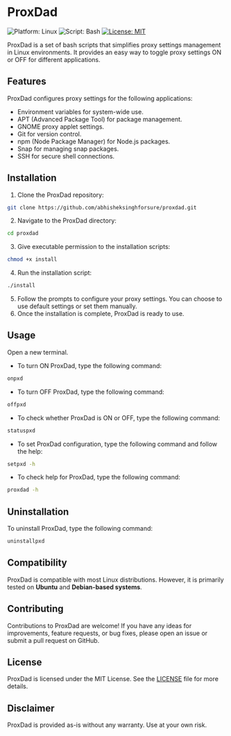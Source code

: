 # ProxDad 

![Platform: Linux](https://img.shields.io/badge/Platform-Linux-red)
![Script: Bash](https://img.shields.io/badge/Script-Bash-brightgreen)
[![License: MIT](https://img.shields.io/badge/License-MIT-blue.svg)](https://github.com/abhisheksinghforsure/proxdad/blob/main/LICENSE)

ProxDad is a set of bash scripts that simplifies proxy settings management in Linux environments. It provides an easy way to toggle proxy settings ON or OFF for different applications.

## Features 

ProxDad configures proxy settings for the following applications:

- Environment variables for system-wide use.
- APT (Advanced Package Tool) for package management.
- GNOME proxy applet settings.
- Git for version control.
- npm (Node Package Manager) for Node.js packages.
- Snap for managing snap packages.
- SSH for secure shell connections.

## Installation

1. Clone the ProxDad repository:

```bash
git clone https://github.com/abhisheksinghforsure/proxdad.git
```

2. Navigate to the ProxDad directory:

```bash
cd proxdad
```

3. Give executable permission to the installation scripts:

```bash
chmod +x install
```

4. Run the installation script:

```bash
./install
```

5. Follow the prompts to configure your proxy settings. You can choose to use default settings or set them manually.
6. Once the installation is complete, ProxDad is ready to use.

## Usage

Open a new terminal.

- To turn ON ProxDad, type the following command:

```bash
onpxd
```

- To turn OFF ProxDad, type the following command:

```bash
offpxd
```

- To check whether ProxDad is ON or OFF, type the following command:

```bash
statuspxd
```

- To set ProxDad configuration, type the following command and follow the help:

```bash
setpxd -h
```

- To check help for ProxDad, type the following command:

```bash
proxdad -h
```

## Uninstallation

To uninstall ProxDad, type the following command: 

```bash
uninstallpxd
```

## Compatibility

ProxDad is compatible with most Linux distributions. However, it is primarily tested on **Ubuntu** and **Debian-based systems**.

## Contributing

Contributions to ProxDad are welcome! If you have any ideas for improvements, feature requests, or bug fixes, please open an issue or submit a pull request on GitHub.

## License

ProxDad is licensed under the MIT License. See the [LICENSE](LICENSE) file for more details.

## Disclaimer

ProxDad is provided as-is without any warranty. Use at your own risk.
